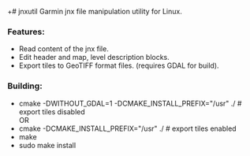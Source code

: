 +# jnxutil
Garmin jnx file manipulation utility for Linux. 
### Features: 
* Read content of the jnx file. 
* Edit header and map, level description blocks. 
* Export tiles to GeoTIFF format files. (requires GDAL for build). 
### Building:
* cmake -DWITHOUT_GDAL=1 -DCMAKE_INSTALL_PREFIX="/usr" ./ # export tiles disabled
<br />OR<br />
* cmake -DCMAKE_INSTALL_PREFIX="/usr" ./  # export tiles enabled
* make
* sudo make install
